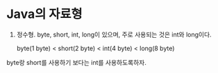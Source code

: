 # Java의 자료형
1.  정수형.
byte, short, int, long이 있으며, 주로 사용되는 것은 int와 long이다.

    byte(1 byte) < short(2 byte) < int(4 byte) < long(8 byte)

byte랑 short를 사용하기 보다는 int를 사용하도록하자.
